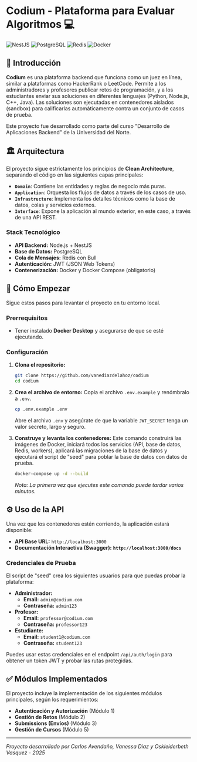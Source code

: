 # Codium - Plataforma para Evaluar Algoritmos 💻
![NestJS](https://img.shields.io/badge/NestJS-E0234E?style=for-the-badge&logo=nestjs&logoColor=white) ![PostgreSQL](https://img.shields.io/badge/PostgreSQL-4169E1?style=for-the-badge&logo=postgresql&logoColor=white) ![Redis](https://img.shields.io/badge/Redis-DC382D?style=for-the-badge&logo=redis&logoColor=white) ![Docker](https://img.shields.io/badge/Docker-2496ED?style=for-the-badge&logo=docker&logoColor=white)

## 📖 Introducción
**Codium** es una plataforma backend que funciona como un juez en línea, similar a plataformas como HackerRank o LeetCode. Permite a los administradores y profesores publicar retos de programación, y a los estudiantes enviar sus soluciones en diferentes lenguajes (Python, Node.js, C++, Java). Las soluciones son ejecutadas en contenedores aislados (sandbox) para calificarlas automáticamente contra un conjunto de casos de prueba.

Este proyecto fue desarrollado como parte del curso "Desarrollo de Aplicaciones Backend" de la Universidad del Norte.

## 🏛️ Arquitectura
El proyecto sigue estrictamente los principios de **Clean Architecture**, separando el código en las siguientes capas principales:
* **`Domain`**: Contiene las entidades y reglas de negocio más puras.
* **`Application`**: Orquesta los flujos de datos a través de los casos de uso.
* **`Infrastructure`**: Implementa los detalles técnicos como la base de datos, colas y servicios externos.
* **`Interface`**: Expone la aplicación al mundo exterior, en este caso, a través de una API REST.

### Stack Tecnológico
* **API Backend:** Node.js + NestJS
* **Base de Datos:** PostgreSQL
* **Cola de Mensajes:** Redis con Bull
* **Autenticación:** JWT (JSON Web Tokens)
* **Contenerización:** Docker y Docker Compose (obligatorio)

## 🚀 Cómo Empezar
Sigue estos pasos para levantar el proyecto en tu entorno local.

### Prerrequisitos
* Tener instalado **Docker Desktop** y asegurarse de que se esté ejecutando.

### Configuración
1.  **Clona el repositorio:**
    ```bash
    git clone https://github.com/vanediazdelahoz/codium
    cd codium
    ```

2.  **Crea el archivo de entorno:**
    Copia el archivo `.env.example` y renómbralo a `.env`.
    ```bash
    cp .env.example .env
    ```
    Abre el archivo `.env` y asegúrate de que la variable `JWT_SECRET` tenga un valor secreto, largo y seguro.

3.  **Construye y levanta los contenedores:**
    Este comando construirá las imágenes de Docker, iniciará todos los servicios (API, base de datos, Redis, workers), aplicará las migraciones de la base de datos y ejecutará el script de "seed" para poblar la base de datos con datos de prueba.
    ```bash
    docker-compose up -d --build
    ```
    *Nota: La primera vez que ejecutes este comando puede tardar varios minutos.*

## ⚙️ Uso de la API
Una vez que los contenedores estén corriendo, la aplicación estará disponible:

* **API Base URL:** `http://localhost:3000`
* **Documentación Interactiva (Swagger):** **`http://localhost:3000/docs`**

### Credenciales de Prueba
El script de "seed" crea los siguientes usuarios para que puedas probar la plataforma:

* **Administrador:**
    * **Email:** `admin@codium.com`
    * **Contraseña:** `admin123`
* **Profesor:**
    * **Email:** `professor@codium.com`
    * **Contraseña:** `professor123`
* **Estudiante:**
    * **Email:** `student1@codium.com`
    * **Contraseña:** `student123`

Puedes usar estas credenciales en el endpoint `/api/auth/login` para obtener un token JWT y probar las rutas protegidas.

## ✅ Módulos Implementados
El proyecto incluye la implementación de los siguientes módulos principales, según los requerimientos:
* **Autenticación y Autorización** (Módulo 1)
* **Gestión de Retos** (Módulo 2)
* **Submissions (Envíos)** (Módulo 3)
* **Gestión de Cursos** (Módulo 5)

---
_Proyecto desarrollado por Carlos Avendaño, Vanessa Diaz y Oskleiderbeth Vasquez - 2025_